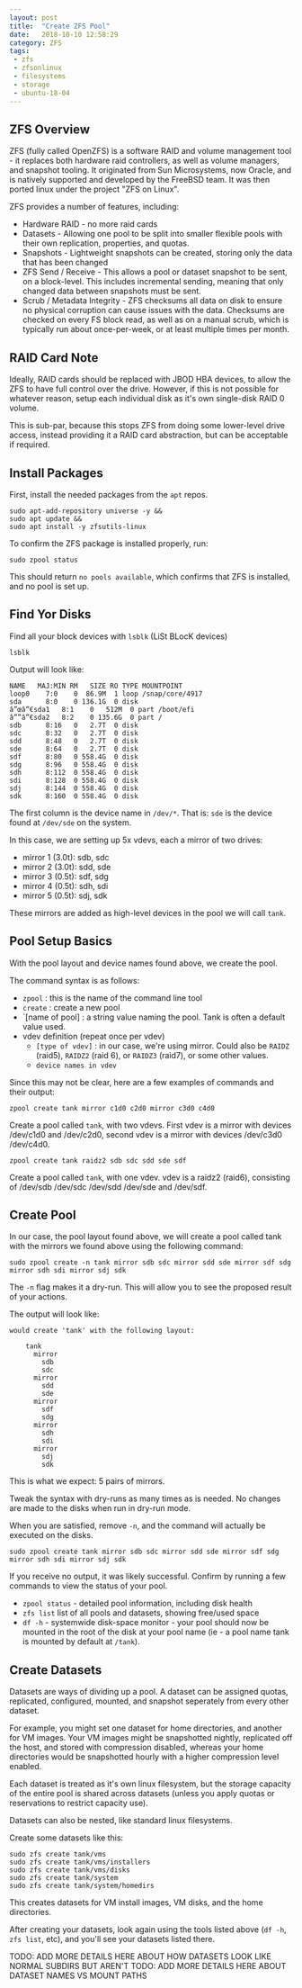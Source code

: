 ```yaml
---
layout: post
title:  "Create ZFS Pool"
date:   2018-10-10 12:58:29
category: ZFS
tags: 
 - zfs
 - zfsonlinux
 - filesystems
 - storage
 - ubuntu-18-04
---
```


## ZFS Overview
ZFS (fully called OpenZFS) is a software RAID and volume management tool - it replaces both hardware raid controllers, as well as 
volume managers, and snapshot tooling. It originated from Sun Microsystems, now Oracle, and is natively supported and developed
by the FreeBSD team. It was then ported linux under the project "ZFS on Linux".

ZFS provides a number of features, including:
 * Hardware RAID - no more raid cards
 * Datasets - Allowing one pool to be split into smaller flexible pools with their own replication, properties, and quotas.
 * Snapshots - Lightweight snapshots can be created, storing only the data that has been changed
 * ZFS Send / Receive - This allows a pool or dataset snapshot to be sent, on a block-level. This includes incremental sending,
   meaning that only changed data between snapshots must be sent.
 * Scrub / Metadata Integrity - ZFS checksums all data on disk to ensure no physical corruption can cause issues with the data. 
   Checksums are checked on every FS block read, as well as on a manual scrub, which is typically run about once-per-week, or 
   at least multiple times per month.

## RAID Card Note
Ideally, RAID cards should be replaced with JBOD HBA devices, to allow the ZFS to have full control over the drive. However, if 
this is not possible for whatever reason, setup each individual disk as it's own single-disk RAID 0 volume.

This is sub-par, because this stops ZFS from doing some lower-level drive access, instead providing it a RAID card abstraction,
but can be acceptable if required.


## Install Packages

First, install the needed packages from the `apt` repos.

```
sudo apt-add-repository universe -y &&
sudo apt update &&
sudo apt install -y zfsutils-linux
```

To confirm the ZFS package is installed properly, run:

```
sudo zpool status
```

This should return `no pools available`, which confirms that ZFS is installed,
and no pool is set up.

## Find Yor Disks

Find all your block devices with `lsblk` (LiSt BLocK devices)

```
lsblk
```

Output will look like:
```
NAME   MAJ:MIN RM   SIZE RO TYPE MOUNTPOINT
loop0    7:0    0  86.9M  1 loop /snap/core/4917
sda      8:0    0 136.1G  0 disk 
â”œâ”€sda1   8:1    0   512M  0 part /boot/efi
â””â”€sda2   8:2    0 135.6G  0 part /
sdb      8:16   0   2.7T  0 disk 
sdc      8:32   0   2.7T  0 disk 
sdd      8:48   0   2.7T  0 disk 
sde      8:64   0   2.7T  0 disk 
sdf      8:80   0 558.4G  0 disk 
sdg      8:96   0 558.4G  0 disk 
sdh      8:112  0 558.4G  0 disk 
sdi      8:128  0 558.4G  0 disk 
sdj      8:144  0 558.4G  0 disk 
sdk      8:160  0 558.4G  0 disk 
```

The first column is the device name in `/dev/*`. That is: `sde` is the
device found at `/dev/sde` on the system.

In this case, we are setting up 5x vdevs, each a mirror of two drives:

 * mirror 1 (3.0t): sdb, sdc
 * mirror 2 (3.0t): sdd, sde
 * mirror 3 (0.5t): sdf, sdg
 * mirror 4 (0.5t): sdh, sdi
 * mirror 5 (0.5t): sdj, sdk

These mirrors are added as high-level devices in the pool we will call `tank`.


## Pool Setup Basics
With the pool layout and device names found above, we create the pool.

The command syntax is as follows:

 * `zpool` : this is the name of the command line tool
 * `create` : create a new pool
 * `[name of pool] : a string value naming the pool. Tank is often a default value used.
 * vdev definition (repeat once per vdev)
   * `[type of vdev]` : in our case, we're using mirror. Could also be `RAIDZ` (raid5), `RAIDZ2` (raid 6), or `RAIDZ3` (raid7), or some other values.
   * `device names in vdev`

Since this may not be clear, here are a few examples of commands and their output:


```
zpool create tank mirror c1d0 c2d0 mirror c3d0 c4d0
```

Create a pool called `tank`, with two vdevs. First vdev is a mirror 
with devices /dev/c1d0 and /dev/c2d0, second vdev is a mirror 
with devices /dev/c3d0 /dev/c4d0.



```
zpool create tank raidz2 sdb sdc sdd sde sdf
```

Create a pool called `tank`, with one vdev. vdev is a raidz2 (raid6), 
consisting of /dev/sdb /dev/sdc /dev/sdd /dev/sde and /dev/sdf.


## Create Pool

In our case, the pool layout found above, we will create a pool called tank with the mirrors 
we found above using the following command:

```
sudo zpool create -n tank mirror sdb sdc mirror sdd sde mirror sdf sdg mirror sdh sdi mirror sdj sdk
```

The `-n` flag makes it a dry-run. This will allow you to see the proposed result of your actions.


The output will look like:

```
would create 'tank' with the following layout:

	tank
	  mirror
	    sdb
	    sdc
	  mirror
	    sdd
	    sde
	  mirror
	    sdf
	    sdg
	  mirror
	    sdh
	    sdi
	  mirror
	    sdj
	    sdk
```

This is what we expect: 5 pairs of mirrors.

Tweak the syntax with dry-runs as many times as is needed. No changes are made to the disks
when run in dry-run mode. 

When you are satisfied, remove `-n`, and the command will actually be executed on the disks.

```
sudo zpool create tank mirror sdb sdc mirror sdd sde mirror sdf sdg mirror sdh sdi mirror sdj sdk
```

If you receive no output, it was likely successful. Confirm by running a few commands to 
view the status of your pool.

 * `zpool status` - detailed pool information, including disk health
 * `zfs list` list of all pools and datasets, showing free/used space
 * `df -h` - systemwide disk-space monitor - your pool should now be mounted in the root of 
    the disk at your pool name (ie -  a pool name tank is mounted by default at `/tank`).


## Create Datasets

Datasets are ways of dividing up a pool. A dataset can be assigned quotas, replicated, 
configured, mounted, and snapshot seperately from every other dataset.

For example, you might set one dataset for home directories, and another for VM images. Your VM
images might be snapshotted nightly, replicated off the host, and stored with compression 
disabled, whereas your home directories would be snapshotted hourly with a higher 
compression level enabled.

Each dataset is treated as it's own linux filesystem, but the storage capacity of the entire pool
is shared across datasets (unless you apply quotas or reservations to restrict capacity use).

Datasets can also be nested, like standard linux filesystems.

Create some datasets like this:

```
sudo zfs create tank/vms
sudo zfs create tank/vms/installers
sudo zfs create tank/vms/disks
sudo zfs create tank/system
sudo zfs create tank/system/homedirs
```

This creates datasets for VM install images, VM disks, and the home directories.

After creating your datasets, look again using the tools listed above (`df -h`, `zfs list`, etc), 
and you'll see your datasets listed there.

TODO: ADD MORE DETAILS HERE ABOUT HOW DATASETS LOOK LIKE NORMAL SUBDIRS BUT AREN'T
TODO: ADD MORE DETAILS HERE ABOUT DATASET NAMES VS MOUNT PATHS
